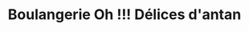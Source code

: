 ---
title: "Boulangerie Oh !!! Délices d'antan"
url: /saint-yrieix-la-perche/boulangerie-oh-delices-dantan/
shop: boulangerie
---